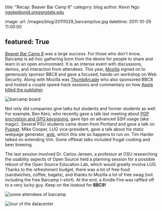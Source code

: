 title: "Recap: Beaver Bar Camp 8"
category: blog
author: Kevin Ngo <ngoke@onid.oregonstate.edu>

image:
    url: /images/blog/20111029_barcamp/tux.jpg
datetime: 2011-10-29 11:00:00

featured: True
---

[Beaver Bar Camp 8][bbc8] was a large success. For those who don't know,
Barcamp is ad-hoc gathering born from the desire for people to share and learn
in an open environment. It is an intense event with discussions, demos, and
interaction from attendees. This year, [Mozilla][mozilla] signed on to
generously sponsor BBC8 and gave a focused, hands-on workshop on Web Security.
Along with Mozilla was [ThumbArcade][thumbarcade] who also sponsored BBC8 and
hosted a couple speed-hack sessions and commentary on how [Apple killed the
publisher][apple].

![barcamp board](/images/blog/20111029_barcamp/board.jpg)

Not only did companies give talks but students and former students as well. For
example, Ben Kero, who recently gave a talk last meeting about [PGP encryption
and GPG keysigning][gpg], gave tips on advanced SSH usage (aka magic). Several
PSU students came down from Portland and gave a talk on [Puppet][puppet]. Mike
Cooper, LUG vice-president, gave a talk about his static webpage generator,
[wok][wok], which this site so happens to run on. Tim Harder talked on
extending Vim. Some offbeat talks included frugal cooking and beer brewing.

The last session involved Dr. Carlos Jensen, a professor at OSU researching the
usability aspects of Open Source held a planning session for a possible reboot
of the Open Source Education Lab, which would greatly involve LUG.  Thanks to
the refreshment budget, there was a lot of free food (sandwiches, coffee,
bagels), and thanks to Mozilla a lot of free swag (not including the free
Barcamp t-shirt). At the end, a Kindle Fire was raffled off to a very lucky
guy. Keep on the lookout for **BBC9!**


![some attendees of barcamp](/images/blog/20111029_barcamp/people.jpg)

![tour of the datacenter](/images/blog/20111029_barcamp/datacenter.jpg)

[bbc8]:http://beaverbarcamp.org
[mozilla]:http://mozilla.org
[thumbarcade]:http://thumbarcade.com
[apple]:http://beaverbarcamp.org/index.php/Apple_Killed_the_Publisher,_Now_What%3F
[gpg]:/blog/recap:-gpg-key-signing-party/index.html
[wok]:https://github.com/mythmon/wok
[puppet]:http://puppetlabs.com 
